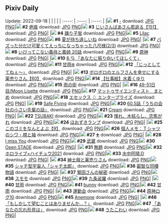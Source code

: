 ## Pixiv Daily
Update: 2022-09-18
|      |      |      |
| :----: | :----: | :----: |
|![](https://pixiv.microyu.workers.dev/c/240x480/img-master/img/2022/09/16/00/00/09/101250875_p0_master1200.jpg) **#1** [-](https://www.pixiv.net/artworks/101250875) download: [JPG](https://pixiv.microyu.workers.dev/img-original/img/2022/09/16/00/00/09/101250875_p0.jpg) [PNG](https://pixiv.microyu.workers.dev/img-original/img/2022/09/16/00/00/09/101250875_p0.png)|![](https://pixiv.microyu.workers.dev/c/240x480/img-master/img/2022/09/16/12/37/56/101259382_p0_master1200.jpg) **#2** [疤痕](https://www.pixiv.net/artworks/101259382) download: [JPG](https://pixiv.microyu.workers.dev/img-original/img/2022/09/16/12/37/56/101259382_p0.jpg) [PNG](https://pixiv.microyu.workers.dev/img-original/img/2022/09/16/12/37/56/101259382_p0.png)|![](https://pixiv.microyu.workers.dev/c/240x480/img-master/img/2022/09/17/10/53/41/101280422_p0_master1200.jpg) **#3** [じいさんばあさん若返る【151】](https://www.pixiv.net/artworks/101280422) download: [JPG](https://pixiv.microyu.workers.dev/img-original/img/2022/09/17/10/53/41/101280422_p0.jpg) [PNG](https://pixiv.microyu.workers.dev/img-original/img/2022/09/17/10/53/41/101280422_p0.png)|
|![](https://pixiv.microyu.workers.dev/c/240x480/img-master/img/2022/09/17/23/15/10/101250893_p0_master1200.jpg) **#4** [踊り子蛍](https://www.pixiv.net/artworks/101250893) download: [JPG](https://pixiv.microyu.workers.dev/img-original/img/2022/09/17/23/15/10/101250893_p0.jpg) [PNG](https://pixiv.microyu.workers.dev/img-original/img/2022/09/17/23/15/10/101250893_p0.png)|![](https://pixiv.microyu.workers.dev/c/240x480/img-master/img/2022/09/16/00/00/05/101250855_p0_master1200.jpg) **#5** [Lilac](https://www.pixiv.net/artworks/101250855) download: [JPG](https://pixiv.microyu.workers.dev/img-original/img/2022/09/16/00/00/05/101250855_p0.jpg) [PNG](https://pixiv.microyu.workers.dev/img-original/img/2022/09/16/00/00/05/101250855_p0.png)|![](https://pixiv.microyu.workers.dev/c/240x480/img-master/img/2022/09/16/00/00/02/101250830_p0_master1200.jpg) **#6** [夏が待ち遠しいね](https://www.pixiv.net/artworks/101250830) download: [JPG](https://pixiv.microyu.workers.dev/img-original/img/2022/09/16/00/00/02/101250830_p0.jpg) [PNG](https://pixiv.microyu.workers.dev/img-original/img/2022/09/16/00/00/02/101250830_p0.png)|
|![](https://pixiv.microyu.workers.dev/c/240x480/img-master/img/2022/09/17/00/00/43/101272337_p0_master1200.jpg) **#7** [バズった分だけ可愛くてえっちになっちゃった八尺様(2/3)](https://www.pixiv.net/artworks/101272337) download: [JPG](https://pixiv.microyu.workers.dev/img-original/img/2022/09/17/00/00/43/101272337_p0.jpg) [PNG](https://pixiv.microyu.workers.dev/img-original/img/2022/09/17/00/00/43/101272337_p0.png)|![](https://pixiv.microyu.workers.dev/c/240x480/img-master/img/2022/09/17/00/10/27/101272739_p0_master1200.jpg) **#8** [いびってこない義母と義姉 20話](https://www.pixiv.net/artworks/101272739) download: [JPG](https://pixiv.microyu.workers.dev/img-original/img/2022/09/17/00/10/27/101272739_p0.jpg) [PNG](https://pixiv.microyu.workers.dev/img-original/img/2022/09/17/00/10/27/101272739_p0.png)|![](https://pixiv.microyu.workers.dev/c/240x480/img-master/img/2022/09/16/00/15/04/101251445_p0_master1200.jpg) **#9** [原神](https://www.pixiv.net/artworks/101251445) download: [JPG](https://pixiv.microyu.workers.dev/img-original/img/2022/09/16/00/15/04/101251445_p0.jpg) [PNG](https://pixiv.microyu.workers.dev/img-original/img/2022/09/16/00/15/04/101251445_p0.png)|
|![](https://pixiv.microyu.workers.dev/c/240x480/img-master/img/2022/09/16/00/07/14/101251252_p0_master1200.jpg) **#10** [8.💘 「あなたに振り向いてほしくて」](https://www.pixiv.net/artworks/101251252) download: [JPG](https://pixiv.microyu.workers.dev/img-original/img/2022/09/16/00/07/14/101251252_p0.jpg) [PNG](https://pixiv.microyu.workers.dev/img-original/img/2022/09/16/00/07/14/101251252_p0.png)|![](https://pixiv.microyu.workers.dev/c/240x480/img-master/img/2022/09/16/00/00/17/101250931_p0_master1200.jpg) **#11** [甘雨❄️](https://www.pixiv.net/artworks/101250931) download: [JPG](https://pixiv.microyu.workers.dev/img-original/img/2022/09/16/00/00/17/101250931_p0.jpg) [PNG](https://pixiv.microyu.workers.dev/img-original/img/2022/09/16/00/00/17/101250931_p0.png)|![](https://pixiv.microyu.workers.dev/c/240x480/img-master/img/2022/09/16/07/30/00/101256265_p0_master1200.jpg) **#12** [「じっとしててねぇ～」](https://www.pixiv.net/artworks/101256265) download: [JPG](https://pixiv.microyu.workers.dev/img-original/img/2022/09/16/07/30/00/101256265_p0.jpg) [PNG](https://pixiv.microyu.workers.dev/img-original/img/2022/09/16/07/30/00/101256265_p0.png)|
|![](https://pixiv.microyu.workers.dev/c/240x480/img-master/img/2022/09/16/14/09/47/101260369_p0_master1200.jpg) **#13** [ボロボロのエルフさんを幸せにする薬売りさん【60】](https://www.pixiv.net/artworks/101260369) download: [JPG](https://pixiv.microyu.workers.dev/img-original/img/2022/09/16/14/09/47/101260369_p0.jpg) [PNG](https://pixiv.microyu.workers.dev/img-original/img/2022/09/16/14/09/47/101260369_p0.png)|![](https://pixiv.microyu.workers.dev/c/240x480/img-master/img/2022/09/16/00/26/43/101251718_p0_master1200.jpg) **#14** [【仕事絵】水着くゆり](https://www.pixiv.net/artworks/101251718) download: [JPG](https://pixiv.microyu.workers.dev/img-original/img/2022/09/16/00/26/43/101251718_p0.jpg) [PNG](https://pixiv.microyu.workers.dev/img-original/img/2022/09/16/00/26/43/101251718_p0.png)|![](https://pixiv.microyu.workers.dev/c/240x480/img-master/img/2022/09/17/00/00/01/101272128_p0_master1200.jpg) **#15** [雨の街](https://www.pixiv.net/artworks/101272128) download: [JPG](https://pixiv.microyu.workers.dev/img-original/img/2022/09/17/00/00/01/101272128_p0.jpg) [PNG](https://pixiv.microyu.workers.dev/img-original/img/2022/09/17/00/00/01/101272128_p0.png)|
|![](https://pixiv.microyu.workers.dev/c/240x480/img-master/img/2022/09/17/14/58/48/101250961_p0_master1200.jpg) **#16** [49-51日目/Moon Lisette](https://www.pixiv.net/artworks/101250961) download: [JPG](https://pixiv.microyu.workers.dev/img-original/img/2022/09/17/14/58/48/101250961_p0.jpg) [PNG](https://pixiv.microyu.workers.dev/img-original/img/2022/09/17/14/58/48/101250961_p0.png)|![](https://pixiv.microyu.workers.dev/c/240x480/img-master/img/2022/09/16/14/43/59/101260730_p0_master1200.jpg) **#17** [マットゥサイエンティスト　まとめ](https://www.pixiv.net/artworks/101260730) download: [JPG](https://pixiv.microyu.workers.dev/img-original/img/2022/09/16/14/43/59/101260730_p0.jpg) [PNG](https://pixiv.microyu.workers.dev/img-original/img/2022/09/16/14/43/59/101260730_p0.png)|![](https://pixiv.microyu.workers.dev/c/240x480/img-master/img/2022/09/16/00/00/03/101250842_p0_master1200.jpg) **#18** [エセックス ♢ エンタープライズ](https://www.pixiv.net/artworks/101250842) download: [JPG](https://pixiv.microyu.workers.dev/img-original/img/2022/09/16/00/00/03/101250842_p0.jpg) [PNG](https://pixiv.microyu.workers.dev/img-original/img/2022/09/16/00/00/03/101250842_p0.png)|
|![](https://pixiv.microyu.workers.dev/c/240x480/img-master/img/2022/09/17/03/42/26/101276265_p0_master1200.jpg) **#19** [Safe Flying](https://www.pixiv.net/artworks/101276265) download: [JPG](https://pixiv.microyu.workers.dev/img-original/img/2022/09/17/03/42/26/101276265_p0.jpg) [PNG](https://pixiv.microyu.workers.dev/img-original/img/2022/09/17/03/42/26/101276265_p0.png)|![](https://pixiv.microyu.workers.dev/c/240x480/img-master/img/2022/09/16/12/17/43/101259144_p0_master1200.jpg) **#20** [60.5話「うちの会社の小さい先輩の話」](https://www.pixiv.net/artworks/101259144) download: [JPG](https://pixiv.microyu.workers.dev/img-original/img/2022/09/16/12/17/43/101259144_p0.jpg) [PNG](https://pixiv.microyu.workers.dev/img-original/img/2022/09/16/12/17/43/101259144_p0.png)|![](https://pixiv.microyu.workers.dev/c/240x480/img-master/img/2022/09/16/22/23/54/101269550_p0_master1200.jpg) **#21** [Cream](https://www.pixiv.net/artworks/101269550) download: [JPG](https://pixiv.microyu.workers.dev/img-original/img/2022/09/16/22/23/54/101269550_p0.jpg) [PNG](https://pixiv.microyu.workers.dev/img-original/img/2022/09/16/22/23/54/101269550_p0.png)|
|![](https://pixiv.microyu.workers.dev/c/240x480/img-master/img/2022/09/16/03/05/59/101254249_p0_master1200.jpg) **#22** [TSUBAKI](https://www.pixiv.net/artworks/101254249) download: [JPG](https://pixiv.microyu.workers.dev/img-original/img/2022/09/16/03/05/59/101254249_p0.jpg) [PNG](https://pixiv.microyu.workers.dev/img-original/img/2022/09/16/03/05/59/101254249_p0.png)|![](https://pixiv.microyu.workers.dev/c/240x480/img-master/img/2022/09/16/04/19/30/101250851_p0_master1200.jpg) **#23** [憧れ、木枯らし、恋焦がれ](https://www.pixiv.net/artworks/101250851) download: [JPG](https://pixiv.microyu.workers.dev/img-original/img/2022/09/16/04/19/30/101250851_p0.jpg) [PNG](https://pixiv.microyu.workers.dev/img-original/img/2022/09/16/04/19/30/101250851_p0.png)|![](https://pixiv.microyu.workers.dev/c/240x480/img-master/img/2022/09/16/20/30/00/101266507_p0_master1200.jpg) **#24** [ほおずきランプ](https://www.pixiv.net/artworks/101266507) download: [JPG](https://pixiv.microyu.workers.dev/img-original/img/2022/09/16/20/30/00/101266507_p0.jpg) [PNG](https://pixiv.microyu.workers.dev/img-original/img/2022/09/16/20/30/00/101266507_p0.png)|
|![](https://pixiv.microyu.workers.dev/c/240x480/img-master/img/2022/09/17/12/37/15/101282098_p0_master1200.jpg) **#25** [このゴミをなんとよぶ【9】](https://www.pixiv.net/artworks/101282098) download: [JPG](https://pixiv.microyu.workers.dev/img-original/img/2022/09/17/12/37/15/101282098_p0.jpg) [PNG](https://pixiv.microyu.workers.dev/img-original/img/2022/09/17/12/37/15/101282098_p0.png)|![](https://pixiv.microyu.workers.dev/c/240x480/img-master/img/2022/09/17/08/00/03/101278444_p0_master1200.jpg) **#26** [個人メモ：Ｔシャツのシワ・襟と袖](https://www.pixiv.net/artworks/101278444) download: [JPG](https://pixiv.microyu.workers.dev/img-original/img/2022/09/17/08/00/03/101278444_p0.jpg) [PNG](https://pixiv.microyu.workers.dev/img-original/img/2022/09/17/08/00/03/101278444_p0.png)|![](https://pixiv.microyu.workers.dev/c/240x480/img-master/img/2022/09/17/18/30/00/101288211_p0_master1200.jpg) **#27** [➕](https://www.pixiv.net/artworks/101288211) download: [JPG](https://pixiv.microyu.workers.dev/img-original/img/2022/09/17/18/30/00/101288211_p0.jpg) [PNG](https://pixiv.microyu.workers.dev/img-original/img/2022/09/17/18/30/00/101288211_p0.png)|
|![](https://pixiv.microyu.workers.dev/c/240x480/img-master/img/2022/09/16/00/00/21/101250949_p0_master1200.jpg) **#28** [I miss You](https://www.pixiv.net/artworks/101250949) download: [JPG](https://pixiv.microyu.workers.dev/img-original/img/2022/09/16/00/00/21/101250949_p0.jpg) [PNG](https://pixiv.microyu.workers.dev/img-original/img/2022/09/16/00/00/21/101250949_p0.png)|![](https://pixiv.microyu.workers.dev/c/240x480/img-master/img/2022/09/17/00/00/23/101272276_p0_master1200.jpg) **#29** [武蔵](https://www.pixiv.net/artworks/101272276) download: [JPG](https://pixiv.microyu.workers.dev/img-original/img/2022/09/17/00/00/23/101272276_p0.jpg) [PNG](https://pixiv.microyu.workers.dev/img-original/img/2022/09/17/00/00/23/101272276_p0.png)|![](https://pixiv.microyu.workers.dev/c/240x480/img-master/img/2022/09/16/00/00/02/101250839_p0_master1200.jpg) **#30** [Open STAGE](https://www.pixiv.net/artworks/101250839) download: [JPG](https://pixiv.microyu.workers.dev/img-original/img/2022/09/16/00/00/02/101250839_p0.jpg) [PNG](https://pixiv.microyu.workers.dev/img-original/img/2022/09/16/00/00/02/101250839_p0.png)|
|![](https://pixiv.microyu.workers.dev/c/240x480/img-master/img/2022/09/17/00/00/09/101272183_p0_master1200.jpg) **#31** [無題](https://www.pixiv.net/artworks/101272183) download: [JPG](https://pixiv.microyu.workers.dev/img-original/img/2022/09/17/00/00/09/101272183_p0.jpg) [PNG](https://pixiv.microyu.workers.dev/img-original/img/2022/09/17/00/00/09/101272183_p0.png)|![](https://pixiv.microyu.workers.dev/c/240x480/img-master/img/2022/09/17/00/00/01/101272125_p0_master1200.jpg) **#32** [ホロライブ×ハイチュウ2021](https://www.pixiv.net/artworks/101272125) download: [JPG](https://pixiv.microyu.workers.dev/img-original/img/2022/09/17/00/00/01/101272125_p0.jpg) [PNG](https://pixiv.microyu.workers.dev/img-original/img/2022/09/17/00/00/01/101272125_p0.png)|![](https://pixiv.microyu.workers.dev/c/240x480/img-master/img/2022/09/16/13/47/10/101260096_p0_master1200.jpg) **#33** [水中阿晴:D](https://www.pixiv.net/artworks/101260096) download: [JPG](https://pixiv.microyu.workers.dev/img-original/img/2022/09/16/13/47/10/101260096_p0.jpg) [PNG](https://pixiv.microyu.workers.dev/img-original/img/2022/09/16/13/47/10/101260096_p0.png)|
|![](https://pixiv.microyu.workers.dev/c/240x480/img-master/img/2022/09/17/17/02/05/101286430_p0_master1200.jpg) **#34** [紳士服と薬売りさん](https://www.pixiv.net/artworks/101286430) download: [JPG](https://pixiv.microyu.workers.dev/img-original/img/2022/09/17/17/02/05/101286430_p0.jpg) [PNG](https://pixiv.microyu.workers.dev/img-original/img/2022/09/17/17/02/05/101286430_p0.png)|![](https://pixiv.microyu.workers.dev/c/240x480/img-master/img/2022/09/16/10/32/58/101257908_p0_master1200.jpg) **#35** [シャチ型宇宙人「シャチ太郎」](https://www.pixiv.net/artworks/101257908) download: [JPG](https://pixiv.microyu.workers.dev/img-original/img/2022/09/16/10/32/58/101257908_p0.jpg) [PNG](https://pixiv.microyu.workers.dev/img-original/img/2022/09/16/10/32/58/101257908_p0.png)|![](https://pixiv.microyu.workers.dev/c/240x480/img-master/img/2022/09/16/18/24/20/101263785_p0_master1200.jpg) **#36** [叡智な同棲物語](https://www.pixiv.net/artworks/101263785) download: [JPG](https://pixiv.microyu.workers.dev/img-original/img/2022/09/16/18/24/20/101263785_p0.jpg) [PNG](https://pixiv.microyu.workers.dev/img-original/img/2022/09/16/18/24/20/101263785_p0.png)|
|![](https://pixiv.microyu.workers.dev/c/240x480/img-master/img/2022/09/16/18/17/26/101263666_p0_master1200.jpg) **#37** [鷲田さんの秘密](https://www.pixiv.net/artworks/101263666) download: [JPG](https://pixiv.microyu.workers.dev/img-original/img/2022/09/16/18/17/26/101263666_p0.jpg) [PNG](https://pixiv.microyu.workers.dev/img-original/img/2022/09/16/18/17/26/101263666_p0.png)|![](https://pixiv.microyu.workers.dev/c/240x480/img-master/img/2022/09/17/20/30/01/101291123_p0_master1200.jpg) **#38** [スモモ](https://www.pixiv.net/artworks/101291123) download: [JPG](https://pixiv.microyu.workers.dev/img-original/img/2022/09/17/20/30/01/101291123_p0.jpg) [PNG](https://pixiv.microyu.workers.dev/img-original/img/2022/09/17/20/30/01/101291123_p0.png)|![](https://pixiv.microyu.workers.dev/c/240x480/img-master/img/2022/09/17/00/00/14/101272218_p0_master1200.jpg) **#39** [九条裟羅](https://www.pixiv.net/artworks/101272218) download: [JPG](https://pixiv.microyu.workers.dev/img-original/img/2022/09/17/00/00/14/101272218_p0.jpg) [PNG](https://pixiv.microyu.workers.dev/img-original/img/2022/09/17/00/00/14/101272218_p0.png)|
|![](https://pixiv.microyu.workers.dev/c/240x480/img-master/img/2022/09/16/11/37/35/101258655_p0_master1200.jpg) **#40** [甘雨](https://www.pixiv.net/artworks/101258655) download: [JPG](https://pixiv.microyu.workers.dev/img-original/img/2022/09/16/11/37/35/101258655_p0.jpg) [PNG](https://pixiv.microyu.workers.dev/img-original/img/2022/09/16/11/37/35/101258655_p0.png)|![](https://pixiv.microyu.workers.dev/c/240x480/img-master/img/2022/09/16/13/11/33/101259726_p0_master1200.jpg) **#41** [bunny](https://www.pixiv.net/artworks/101259726) download: [JPG](https://pixiv.microyu.workers.dev/img-original/img/2022/09/16/13/11/33/101259726_p0.jpg) [PNG](https://pixiv.microyu.workers.dev/img-original/img/2022/09/16/13/11/33/101259726_p0.png)|![](https://pixiv.microyu.workers.dev/c/240x480/img-master/img/2022/09/17/22/13/14/101294052_p0_master1200.jpg) **#42** [甘雨](https://www.pixiv.net/artworks/101294052) download: [JPG](https://pixiv.microyu.workers.dev/img-original/img/2022/09/17/22/13/14/101294052_p0.jpg) [PNG](https://pixiv.microyu.workers.dev/img-original/img/2022/09/17/22/13/14/101294052_p0.png)|
|![](https://pixiv.microyu.workers.dev/c/240x480/img-master/img/2022/09/17/00/00/11/101272196_p0_master1200.jpg) **#43** [運動会](https://www.pixiv.net/artworks/101272196) download: [JPG](https://pixiv.microyu.workers.dev/img-original/img/2022/09/17/00/00/11/101272196_p0.jpg) [PNG](https://pixiv.microyu.workers.dev/img-original/img/2022/09/17/00/00/11/101272196_p0.png)|![](https://pixiv.microyu.workers.dev/c/240x480/img-master/img/2022/09/17/11/32/49/101280982_p0_master1200.jpg) **#44** [原神ログ10](https://www.pixiv.net/artworks/101280982) download: [JPG](https://pixiv.microyu.workers.dev/img-original/img/2022/09/17/11/32/49/101280982_p0.jpg) [PNG](https://pixiv.microyu.workers.dev/img-original/img/2022/09/17/11/32/49/101280982_p0.png)|![](https://pixiv.microyu.workers.dev/c/240x480/img-master/img/2022/09/17/00/13/23/101272822_p0_master1200.jpg) **#45** [Anemone](https://www.pixiv.net/artworks/101272822) download: [JPG](https://pixiv.microyu.workers.dev/img-original/img/2022/09/17/00/13/23/101272822_p0.jpg) [PNG](https://pixiv.microyu.workers.dev/img-original/img/2022/09/17/00/13/23/101272822_p0.png)|
|![](https://pixiv.microyu.workers.dev/c/240x480/img-master/img/2022/09/16/00/00/09/101250879_p0_master1200.jpg) **#46** [「もしかして望むことはありませんか…？」](https://www.pixiv.net/artworks/101250879) download: [JPG](https://pixiv.microyu.workers.dev/img-original/img/2022/09/16/00/00/09/101250879_p0.jpg) [PNG](https://pixiv.microyu.workers.dev/img-original/img/2022/09/16/00/00/09/101250879_p0.png)|![](https://pixiv.microyu.workers.dev/c/240x480/img-master/img/2022/09/16/05/47/20/101255345_p0_master1200.jpg) **#47** [「あなたの忘れ形見は」](https://www.pixiv.net/artworks/101255345) download: [JPG](https://pixiv.microyu.workers.dev/img-original/img/2022/09/16/05/47/20/101255345_p0.jpg) [PNG](https://pixiv.microyu.workers.dev/img-original/img/2022/09/16/05/47/20/101255345_p0.png)|![](https://pixiv.microyu.workers.dev/c/240x480/img-master/img/2022/09/16/09/30/00/101257334_p0_master1200.jpg) **#48** [うたこわい](https://www.pixiv.net/artworks/101257334) download: [JPG](https://pixiv.microyu.workers.dev/img-original/img/2022/09/16/09/30/00/101257334_p0.jpg) [PNG](https://pixiv.microyu.workers.dev/img-original/img/2022/09/16/09/30/00/101257334_p0.png)|
